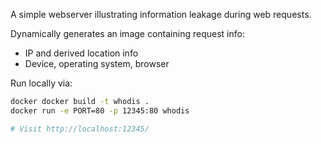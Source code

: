 A simple webserver illustrating information leakage during web requests.

Dynamically generates an image containing request info:
- IP and derived location info
- Device, operating system, browser

Run locally via:

```bash
docker docker build -t whodis .
docker run -e PORT=80 -p 12345:80 whodis

# Visit http://localhost:12345/
```
